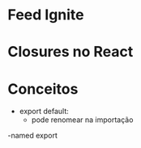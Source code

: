 # Feed Ignite

# Closures no React

# Conceitos

- export default:
  - pode renomear na importação

-named export
